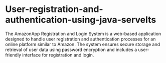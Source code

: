 # User-registration-and-authentication-using-java-servelts
The AmazonApp Registration and Login System is a web-based application designed to handle user registration and authentication processes for an online platform similar to Amazon. The system ensures secure storage and retrieval of user data using password encryption and includes a user-friendly interface for registration and login.
